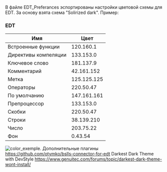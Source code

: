 В файле EDT_Preferances эспортированы настройки цветовой схемы для EDT. За основу взята схема "Solirized dark".
Пример:


### EDT

| Имя                  | Цвет        |
| -------------------- | ----------- |
| Встроенные функции   | 120.160.1   |
| Директивы компеляции | 133.153.0   |
| Ключевое слово       | 181.137.9   |
| Комментарий          | 42.161.152  |
| Метка                | 125.125.125 |
| Операторы            | 220.50.47   |
| По умолчанию         | 147.161.161 |
| Препроцессор         | 133.153.0   |
| Скобки               | 220.50.47   |
| Строки               | 38.139.210  |
| Число                | 203.75.22   |
| Фон                  | 0.43.54     |


![color_exemple](https://user-images.githubusercontent.com/80624357/127852920-c84378db-5d46-4276-abe4-019711ff4407.jpg). 
Дополнительные плагины
https://github.com/otymko/bslls-connector-for-edt
Darkest Dark Theme with DevStyle
  https://www.genuitec.com/forums/topic/darkest-dark-theme-wont-install/
